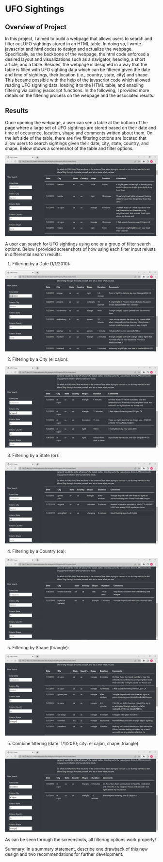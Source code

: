 # UFO Sightings

## Overview of Project

In this project, I aimed to build a webpage that allows users to search and filter out UFO sightings stored in an HTML table. In doing so, I wrote javascript and html codes to design and actualize the webpage. Specifically, as the backbone of the webpage, the html code enforced a desired layout and visualizations such as a navigator, heading, a short article, and a table. Besides, the webpage is designed in a way that the table is filled with UFO sighting data which can be filtered given the date and time of sightings, their location (i.e., country, state, city) and shape. This became possible with the help of the javascript code which allowed reading UFO sighting data, loading it to the HTML table, and enabling filtering via calling jvacscript functions. In the following, I provided more details on the filtering process on the webpage and the associated results.

## Results

Once opening the webpage, a user can see a table at the bottom of the page where a large set of UFO sightings are stored based on their date and time of occurence, location, shape and comments written about them. On the left side of the table, there are five filtering options are located that allow users to search sightings given their date, city, state, country, and shape. Below shows a screenshot of the table and filter options.

![This is an image](/Table_Filters.png)

A user can search for UFO sightings using one or a group of filter search options. Below I provided screenshots of how using each filter input relusts in differential search results.

1. Filtering by a Date (1/1/2010):

![This is an image](/By_Date.png)

2. Filtering by a City (el cajon):

![This is an image](/By_City.png)

3. Filtering by a State (or):

![This is an image](/By_State.png)

4. Filtering by a Country (ca):

![This is an image](/By_Country.png)

5. Filtering by Shape (triangle):

![This is an image](/By_Shape.png)

5. Combine filtering (date: 1/1/2010; city: el cajon, shape: triangle):

![This is an image](/Combined.png)

As can be seen through the screenshots, all filtering options work properly!


Summary: In a summary statement, describe one drawback of this new design and two recommendations for further development.

